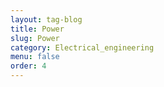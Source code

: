 ```yaml
---
layout: tag-blog
title: Power
slug: Power
category: Electrical_engineering
menu: false
order: 4
---
```

